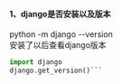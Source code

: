 #### 1、django是否安装以及版本
  python -m django --version  
安装了以后查看django版本  
```python
import django
django.get_version()```
